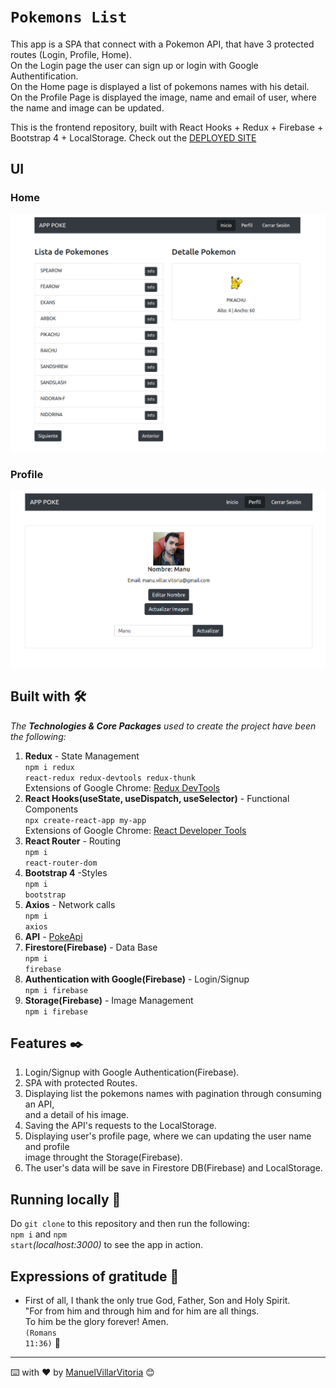 # `Pokemons List`

This app is a SPA that connect with a Pokemon API, that have 3 protected routes (Login, Profile, Home). <br />
On the Login page the user can sign up or login with Google Authentification. <br />
On the Home page is displayed a list of pokemons names with his detail. <br />
On the Profile Page is displayed the image, name and email of user, where the name and image can be updated. <br />

This is the frontend repository, built with React Hooks + Redux + Firebase + Bootstrap 4 + LocalStorage. 
Check out the [DEPLOYED SITE]( )

## UI

### Home

![Home](screenshots/inicio.png)

### Profile

![Profile](screenshots/perfil.png)


## Built with 🛠️

_The **Technologies & Core Packages** used to create the project have been the following:_

1. **Redux** - State Management <br />
   <code>npm i redux react-redux redux-devtools redux-thunk</code> <br />
    Extensions of Google Chrome: [Redux DevTools](https://chrome.google.com/webstore/detail/redux-devtools/lmhkpmbekcpmknklioeibfkpmmfibljd?utm_source=chrome-ntp-icon)<br />
2. **React Hooks(useState, useDispatch, useSelector)** - Functional Components <br />
   <code>npx create-react-app my-app</code> <br />
   Extensions of Google Chrome: [React Developer Tools](https://chrome.google.com/webstore/detail/react-developer-tools/fmkadmapgofadopljbjfkapdkoienihi?utm_source=chrome-ntp-icon)<br />
3. **React Router** - Routing <br />
   <code>npm i react-router-dom</code> <br />
4. **Bootstrap 4** -Styles <br />
   <code>npm i bootstrap</code> <br />
5. **Axios** - Network calls <br />
   <code>npm i axios</code> <br />
6. **API** - [PokeApi](https://pokeapi.co/) <br />
7. **Firestore(Firebase)** - Data Base <br />
   <code>npm i firebase</code> <br />
8. **Authentication with Google(Firebase)** - Login/Signup <br />
   <code>npm i firebase</code> <br />
9. **Storage(Firebase)** - Image Management <br />
   <code>npm i firebase</code>


## Features ✒️

1. Login/Signup with Google Authentication(Firebase).
2. SPA with protected Routes.
3. Displaying list the pokemons names with pagination through consuming an API, <br />
and  a detail of his image.
4. Saving the API's requests to the LocalStorage.
5. Displaying user's profile page, where we can updating the user name and profile <br />
image throught the Storage(Firebase).
6. The user's data will be save in Firestore DB(Firebase) and LocalStorage.


## Running locally 🔧

Do <code>git clone</code> to this repository and then run the following:<br />
<code>npm i</code> and <code>npm start</code>*(localhost:3000)* to see the app in action.


## Expressions of gratitude 🎁

* First of all, I thank the only true God, Father, Son and Holy Spirit. <br />
"For from him and through him and for him are all things. <br />
To him be the glory forever! Amen. <br />
<code>(Romans 11:36)</code> 📢

---
⌨️ with ❤️ by [ManuelVillarVitoria](https://github.com/ManuelVillarVitoria) 😊

